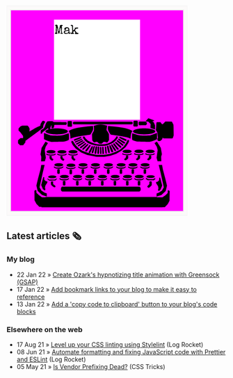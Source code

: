 ![quote](img/quote.gif)

## Latest articles 🗞️

### My blog

<!-- BLOG:START -->
 - 22 Jan 22 » [Create Ozark&#39;s hypnotizing title animation with Greensock &lpar;GSAP&rpar;](https://roboleary.net/2022/01/22/ozark-animation.html)
 - 17 Jan 22 » [Add bookmark links to your blog to make it easy to reference](https://roboleary.net/2022/01/17/bookmark-links.html)
 - 13 Jan 22 » [Add a &#39;copy code to clipboard&#39; button to your blog&#39;s code blocks](https://roboleary.net/2022/01/13/copy-code-to-clipboard-blog.html)<!-- BLOG:END -->

### Elsewhere on the web

 - 17 Aug 21 » [Level up your CSS linting using Stylelint](https://blog.logrocket.com/using-stylelint-improve-lint-css-scss-sass/) (Log Rocket)
 - 08 Jun 21 » [Automate formatting and fixing JavaScript code with Prettier and ESLint](https://blog.logrocket.com/automate-formatting-and-fixing-javascript-code-with-prettier-and-eslint/) (Log Rocket)
 - 05 May 21 » [Is Vendor Prefixing Dead?](https://css-tricks.com/is-vendor-prefixing-dead/) (CSS Tricks)
